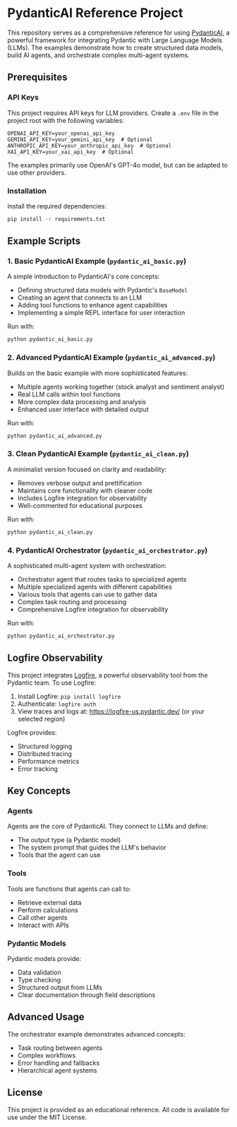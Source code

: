 # PydanticAI Reference Project

This repository serves as a comprehensive reference for using [PydanticAI](https://github.com/pydantic/pydantic-ai), a powerful framework for integrating Pydantic with Large Language Models (LLMs). The examples demonstrate how to create structured data models, build AI agents, and orchestrate complex multi-agent systems.

## Prerequisites

### API Keys

This project requires API keys for LLM providers. Create a `.env` file in the project root with the following variables:

```
OPENAI_API_KEY=your_openai_api_key
GEMINI_API_KEY=your_gemini_api_key  # Optional
ANTHROPIC_API_KEY=your_anthropic_api_key  # Optional
XAI_API_KEY=your_xai_api_key  # Optional
```

The examples primarily use OpenAI's GPT-4o model, but can be adapted to use other providers.

### Installation

Install the required dependencies:

```bash
pip install -r requirements.txt
```

## Example Scripts

### 1. Basic PydanticAI Example (`pydantic_ai_basic.py`)

A simple introduction to PydanticAI's core concepts:
- Defining structured data models with Pydantic's `BaseModel`
- Creating an agent that connects to an LLM
- Adding tool functions to enhance agent capabilities
- Implementing a simple REPL interface for user interaction

Run with:
```bash
python pydantic_ai_basic.py
```

### 2. Advanced PydanticAI Example (`pydantic_ai_advanced.py`)

Builds on the basic example with more sophisticated features:
- Multiple agents working together (stock analyst and sentiment analyst)
- Real LLM calls within tool functions
- More complex data processing and analysis
- Enhanced user interface with detailed output

Run with:
```bash
python pydantic_ai_advanced.py
```

### 3. Clean PydanticAI Example (`pydantic_ai_clean.py`)

A minimalist version focused on clarity and readability:
- Removes verbose output and prettification
- Maintains core functionality with cleaner code
- Includes Logfire integration for observability
- Well-commented for educational purposes

Run with:
```bash
python pydantic_ai_clean.py
```

### 4. PydanticAI Orchestrator (`pydantic_ai_orchestrator.py`)

A sophisticated multi-agent system with orchestration:
- Orchestrator agent that routes tasks to specialized agents
- Multiple specialized agents with different capabilities
- Various tools that agents can use to gather data
- Complex task routing and processing
- Comprehensive Logfire integration for observability

Run with:
```bash
python pydantic_ai_orchestrator.py
```

## Logfire Observability

This project integrates [Logfire](https://github.com/pydantic/logfire), a powerful observability tool from the Pydantic team. To use Logfire:

1. Install Logfire: `pip install logfire`
2. Authenticate: `logfire auth`
3. View traces and logs at: https://logfire-us.pydantic.dev/ (or your selected region)

Logfire provides:
- Structured logging
- Distributed tracing
- Performance metrics
- Error tracking

## Key Concepts

### Agents

Agents are the core of PydanticAI. They connect to LLMs and define:
- The output type (a Pydantic model)
- The system prompt that guides the LLM's behavior
- Tools that the agent can use

### Tools

Tools are functions that agents can call to:
- Retrieve external data
- Perform calculations
- Call other agents
- Interact with APIs

### Pydantic Models

Pydantic models provide:
- Data validation
- Type checking
- Structured output from LLMs
- Clear documentation through field descriptions

## Advanced Usage

The orchestrator example demonstrates advanced concepts:
- Task routing between agents
- Complex workflows
- Error handling and fallbacks
- Hierarchical agent systems

## License

This project is provided as an educational reference. All code is available for use under the MIT License.
